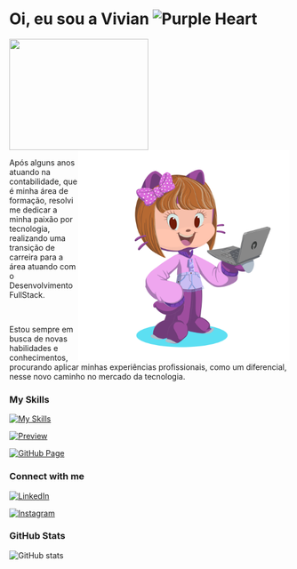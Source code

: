 
# Oi, eu sou a Vivian <img src="https://raw.githubusercontent.com/Tarikul-Islam-Anik/Animated-Fluent-Emojis/master/Emojis/Smilies/Purple%20Heart.png" alt="Purple Heart" width="25" height="25" />

<img align="center" width="250" height="200" src="https://user-images.githubusercontent.com/74038190/219923809-b86dc415-a0c2-4a38-bc88-ad6cf06395a8.gif">

<img align="right" alt="octocat" height="380" src="assets/octocat-1719181362657.png">
<br>
<p align="justify-right">Após alguns anos atuando na contabilidade, que é minha área de formação, resolvi me dedicar a minha paixão por tecnologia, realizando uma transição de carreira para a área atuando com o Desenvolvimento FullStack. </p>
<br>
<p>Estou sempre em busca de novas habilidades e conhecimentos, procurando aplicar minhas experiências profissionais, como um diferencial, nesse novo caminho no mercado da tecnologia. </p>


### My Skills

[![My Skills](https://skillicons.dev/icons?i=html,css,js,py,git,github&perline=3)](https://skillicons.dev)

[![Preview](https://img.shields.io/badge/Portfolio-000?style=for-the-badge&logo=github&logoColor=EE82EE)](https://github.com/vivianbrt)

[![GitHub Page](https://img.shields.io/badge/vivianbrt.github.io-EE82EE?style=for-the-badge)](https://github.com/vivianbrt)

### Connect with me

[![LinkedIn](https://img.shields.io/badge/-LinkedIn-000?style=for-the-badge&logo=linkedin&logoColor=EE82EE&color:FFF)](https://www.linkedin.com/in/viviansbrito/)

[![Instagram](https://img.shields.io/badge/-Instagram-000?style=for-the-badge&logo=instagram&logoColor=EE82EE&color:FFF)](https://www.instagram.com/viviann_her/)

### GitHub Stats

![GitHub stats](https://github-readme-stats-git-masterrstaa-rickstaa.vercel.app/api?username=vivianbrt&hide_title=true&show_icons=true&include_all_commits=false&count_private=true&line_height=25&hide=issues&bg_color=000&title_color=EE82EE&text_color=FFF&border_radius=3&border_color=36123c&icon_color=EE82EE&theme=jolly)

